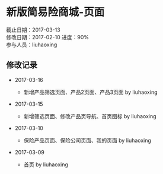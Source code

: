 # 新版简易险商城-页面
截止日期：2017-03-13  
修改日期：2017-02-10
进度：90%  
参与人员：liuhaoxing 

## 修改记录
- 2017-03-16
  * 新增产品筛选页面、产品2页面、产品3页面 by liuhaoxing

- 2017-03-15
  * 新增筛选页面、修改产品页导航、首页图标 by liuhaoxing

- 2017-03-10
  * 保险产品页面、保险公司页面、我的页面 by liuhaoxing

- 2017-03-09
  * 首页 by liuhaoxing



